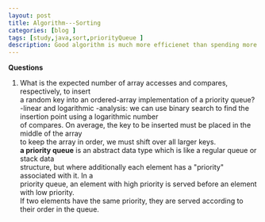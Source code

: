 ```yaml
---
layout: post
title: Algorithm---Sorting
categories: [blog ]
tags: [study,java,sort,priorityQueue ]
description: Good algorithm is much more efficienet than spending more money and time
---  
```


**Questions**
1. What is the expected number of array accesses and compares, respectively, to insert  
a random key into an ordered-array implementation of a priority queue?  
-linear and logarithmic 
-analysis: we can use binary search to find the insertion point using a logarithmic number   
of compares. On average, the key to be inserted must be placed in the middle of the array   
to keep the array in order, we must shift over all larger keys.  
**a priority queue** is an abstract data type which is like a regular queue or stack data   
structure, but where additionally each element has a "priority" associated with it. In a  
priority queue, an element with high priority is served before an element with low priority.  
If two elements have the same priority, they are served according to their order in the queue.  

